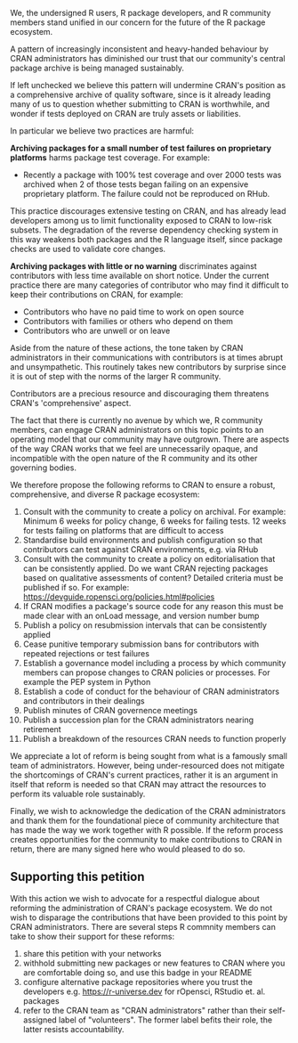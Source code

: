 We, the undersigned R users, R package developers, and R community members stand unified in our concern for the future of the R package ecosystem.

A pattern of increasingly inconsistent and heavy-handed behaviour by CRAN administrators has diminished our trust that our community's central package archive is being managed sustainably.

If left unchecked we believe this pattern will undermine CRAN's position as a comprehensive archive of quality software, since is it already leading many of us to question whether submitting to CRAN is worthwhile, and wonder if tests deployed on CRAN are truly assets or liabilities.

In particular we believe two practices are harmful:

**Archiving packages for a small number of test failures on proprietary platforms** harms package test coverage. For example:

  * Recently a package with 100% test coverage and over 2000 tests was archived when 2 of those tests began failing on an expensive proprietary platform. The failure could not be reproduced on RHub.
  
This practice discourages extensive testing on CRAN, and has already lead developers among us to limit functionality exposed to CRAN to low-risk subsets. The degradation of the reverse dependency checking system in this way weakens both packages and the R language itself, since package checks are used to validate core changes.

**Archiving packages with little or no warning** discriminates against contributors with less time available on short notice. Under the current practice there are many categories of contributor who may find it difficult to keep their contributions on CRAN, for example:

  * Contributors who have no paid time to work on open source
  * Contributors with families or others who depend on them
  * Contributors who are unwell or on leave

Aside from the nature of these actions, the tone taken by CRAN administrators in their communications with contributors is at times abrupt and unsympathetic. This routinely takes new contributors by surprise since it is out of step with the norms of the larger R community. 

Contributors are a precious resource and discouraging them threatens CRAN's 'comprehensive' aspect.

The fact that there is currently no avenue by which we, R community members, can engage CRAN administrators on this topic points to an operating model that our community may have outgrown. There are aspects of the way CRAN works that we feel are unnecessarily opaque, and incompatible with the open nature of the R community and its other governing bodies.

We therefore propose the following reforms to CRAN to ensure a robust, comprehensive, and diverse R package ecosystem:

1. Consult with the community to create a policy on archival. For example: Minimum 6 weeks for policy change, 6 weeks for failing tests. 12 weeks for tests failing on platforms that are difficult to access
2. Standardise build environments and publish configuration so that contributors can test against CRAN environments, e.g. via RHub
3. Consult with the community to create a policy on editorialisation that can be consistently applied. Do we want CRAN rejecting packages based on qualitative assessments of content? Detailed criteria must be published if so. For example: https://devguide.ropensci.org/policies.html#policies
4. If CRAN modifies a package's source code for any reason this must be made clear with an onLoad message, and version number bump
5. Publish a policy on resubmission intervals that can be consistently applied 
6. Cease punitive temporary submission bans for contributors with repeated rejections or test failures
7. Establish a governance model including a process by which community members can propose changes to CRAN policies or processes. For example the PEP system in Python
8. Establish a code of conduct for the behaviour of CRAN administrators and contributors in their dealings
9. Publish minutes of CRAN governence meetings
10. Publish a succession plan for the CRAN administrators nearing retirement
11. Publish a breakdown of the resources CRAN needs to function properly 

We appreciate a lot of reform is being sought from what is a famously small team of administrators. However, being under-resourced does not mitigate the shortcomings of CRAN's current practices, rather it is an argument in itself that reform is needed so that CRAN may attract the resources to perform its valuable role sustainably.

Finally, we wish to acknowledge the dedication of the CRAN administrators and thank them for the foundational piece of community architecture that has made the way we work together with R possible. If the reform process creates opportunities for the community to make contributions to CRAN in return, there are many signed here who would pleased to do so.

## Supporting this petition

With this action we wish to advocate for a respectful dialogue about reforming the administration of CRAN's package ecosystem. We do not wish to disparage the contributions that have been provided to this point by CRAN administrators. There are several steps R commnity members can take to show their support for these reforms:

1. share this petition with your networks
2. withhold submitting new packages or new features to CRAN where you are comfortable doing so, and use this badge in your README <BADGE URL>
3. configure alternative package repositories where you trust the developers e.g. https://r-universe.dev for rOpensci, RStudio et. al. packages
4. refer to the CRAN team as "CRAN administrators" rather than their self-assigned label of "volunteers". The former label befits their role, the latter resists accountability.
